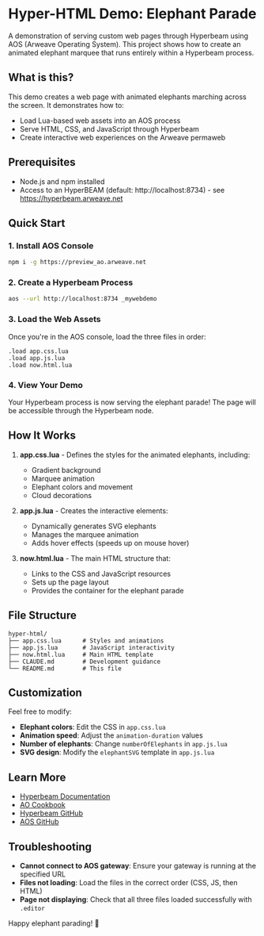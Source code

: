 # Hyper-HTML Demo: Elephant Parade

A demonstration of serving custom web pages through Hyperbeam using AOS (Arweave Operating System). This project shows how to create an animated elephant marquee that runs entirely within a Hyperbeam process.

## What is this?

This demo creates a web page with animated elephants marching across the screen. It demonstrates how to:
- Load Lua-based web assets into an AOS process
- Serve HTML, CSS, and JavaScript through Hyperbeam
- Create interactive web experiences on the Arweave permaweb

## Prerequisites

- Node.js and npm installed
- Access to an HyperBEAM (default: http://localhost:8734) - see https://hyperbeam.arweave.net

## Quick Start

### 1. Install AOS Console

```bash
npm i -g https://preview_ao.arweave.net
```

### 2. Create a Hyperbeam Process

```bash
aos --url http://localhost:8734 _mywebdemo
```

### 3. Load the Web Assets

Once you're in the AOS console, load the three files in order:

```
.load app.css.lua
.load app.js.lua
.load now.html.lua
```

### 4. View Your Demo

Your Hyperbeam process is now serving the elephant parade! The page will be accessible through the Hyperbeam node.

## How It Works

1. **app.css.lua** - Defines the styles for the animated elephants, including:
   - Gradient background
   - Marquee animation
   - Elephant colors and movement
   - Cloud decorations

2. **app.js.lua** - Creates the interactive elements:
   - Dynamically generates SVG elephants
   - Manages the marquee animation
   - Adds hover effects (speeds up on mouse hover)

3. **now.html.lua** - The main HTML structure that:
   - Links to the CSS and JavaScript resources
   - Sets up the page layout
   - Provides the container for the elephant parade

## File Structure

```
hyper-html/
├── app.css.lua      # Styles and animations
├── app.js.lua       # JavaScript interactivity
├── now.html.lua     # Main HTML template
├── CLAUDE.md        # Development guidance
└── README.md        # This file
```

## Customization

Feel free to modify:
- **Elephant colors**: Edit the CSS in `app.css.lua`
- **Animation speed**: Adjust the `animation-duration` values
- **Number of elephants**: Change `numberOfElephants` in `app.js.lua`
- **SVG design**: Modify the `elephantSVG` template in `app.js.lua`

## Learn More

- [Hyperbeam Documentation](https://hyperbeam.ar.io)
- [AO Cookbook](https://cookbook_ao.ar.io)
- [Hyperbeam GitHub](https://github.com/permaweb/hyperbeam)
- [AOS GitHub](https://github.com/permaweb/aos)

## Troubleshooting

- **Cannot connect to AOS gateway**: Ensure your gateway is running at the specified URL
- **Files not loading**: Load the files in the correct order (CSS, JS, then HTML)
- **Page not displaying**: Check that all three files loaded successfully with `.editor`

Happy elephant parading! 🐘
